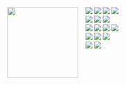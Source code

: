 <!--
<div>
  <img src="./img/background.png" align="" />
</div>

<p>‎</p>


<div>
  <img src="https://github.com/riyuzenn/riyuzenn/raw/main/img/monitor.gif" width="128" height="128" align="left" />
</div>

<div align="left">
  <a href="https://github.com/riyuzenn">
    <img src="./github-metrics.svg" />
  </a>
</div>
-->
<!--<p align="center">
   <samp>
   yo, im ryuu
   <br>
   yet another unmotivated programmer. i enjoy building stuff from scratch. <br>
  using mostly rust & node 
   <br>
   </samp>
<p align="center"><samp> ~
   <a href="https://ryuu-grub.vercel.app">boring portfolio</a>
   ·
   <a href="https://discord.com/users/418872913576591383">add me on discord</a>
   ·
   <a href="https://github.com/riyuzenn">recursion</a>
   ~ </samp><br><br>
   
</p>
</p> -->
<div>
<!--   <div><img height="68" width="68" src="https://github.com/user-attachments/assets/b17bee5c-f693-4fb2-8f62-b459f222da2e" align="left" /></div> -->
  <div><img height="164" width="164" href="#" src="https://github.com/user-attachments/assets/84812d7c-7fc0-45fe-bbfb-f22196569a77" align="left" /></div>
  <div>
    　<a href="#"><img src="https://img.shields.io/badge/-Javascript-white?logo=javascript&logoColor=black" /></a>
    <a href="#"><img src="https://img.shields.io/badge/-Typescript-white?logo=typescript&logoColor=black" /></a>
    <a href="#"><img src="https://img.shields.io/badge/-Rust-white?logo=rust&logoColor=black" /></a>
    <a href="#"><img src="https://img.shields.io/badge/-PHP-white?logo=php&logoColor=black" /></a>
  </div> 
  <div>
    　<a href="#"><img src="https://img.shields.io/badge/-Python-white?logo=python&logoColor=black" /></a>
    <a href="#"><img src="https://img.shields.io/badge/-OpenJDK-white?logo=openjdk&logoColor=black" /></a>
    <a href="#"><img src="https://img.shields.io/badge/-NextJS-white?logo=next.js&logoColor=black" /></a>
  </div>
  <div>
    　<a href="#"><img src="https://img.shields.io/badge/-React-white?logo=react&logoColor=black" /></a>
    <a href="#"><img src="https://img.shields.io/badge/-Tailwind-white?logo=tailwind%20css&logoColor=black" /></a>
    <a href="#"><img src="https://img.shields.io/badge/-Git-white?logo=git&logoColor=black" /></a>
    <a href="#"><img src="https://img.shields.io/badge/-Vite-white?logo=vite&logoColor=black" /> </a>
  </div> 
  <div>
    　<a href="#"><img src="https://img.shields.io/badge/-Express-white?logo=express&logoColor=black" /></a>
    <a href="#"><img src="https://img.shields.io/badge/-FastAPI-white?logo=fastapi&logoColor=black" /></a>
    <a href="#"><img src="https://img.shields.io/badge/-Node-white?logo=node.js&logoColor=black" /></a>
  </div> 
    <div>
    　<a href="#"><img src="https://img.shields.io/badge/-MongoDB-white?logo=mongodb&logoColor=black" /></a>
    <a href="#"><img src="https://img.shields.io/badge/-PostgreSQL-white?logo=postgresql&logoColor=black" /></a>
  
  </div> 
</div>
